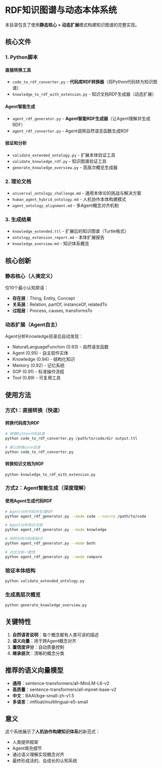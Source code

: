 # RDF知识图谱与动态本体系统

本目录包含了使用**静态核心 + 动态扩展**模式构建知识图谱的完整实现。

## 核心文件

### 1. Python脚本

#### 直接转换工具
- `code_to_rdf_converter.py` - **代码库RDF转换器**（将Python代码转为知识图谱）
- `knowledge_to_rdf_with_extension.py` - 知识文档RDF生成器（动态扩展）

#### Agent智能生成
- `agent_rdf_generator.py` - **Agent智能RDF生成器**（让Agent理解并生成RDF）
- `agent_rdf_converter.py` - Agent调用自然语言函数生成RDF

#### 验证和分析
- `validate_extended_ontology.py` - 扩展本体验证工具
- `validate_knowledge_rdf.py` - 知识图谱验证工具
- `generate_knowledge_overview.py` - 高层次概览生成器

### 2. 理论文档
- `universal_ontology_challenge.md` - 通用本体论的挑战与解决方案
- `human_agent_hybrid_ontology.md` - 人机协作本体构建模式
- `agent_ontology_alignment.md` - 多Agent概念对齐机制

### 3. 生成结果
- `knowledge_extended.ttl` - 扩展后的知识图谱（Turtle格式）
- `ontology_extension_report.md` - 本体扩展报告
- `knowledge_overview.md` - 知识体系概览

## 核心创新

### 静态核心（人类定义）
仅10个最小认知原语：
- **存在层**：Thing, Entity, Concept
- **关系层**：Relation, partOf, instanceOf, relatedTo
- **过程层**：Process, causes, transformsTo

### 动态扩展（Agent自主）
Agent分析Knowledge目录后自动发现：
- NaturalLanguageFunction (0.93) - 自然语言函数
- Agent (0.95) - 自主软件实体
- Knowledge (0.94) - 结构化知识
- Memory (0.92) - 记忆系统
- SOP (0.91) - 标准操作流程
- Tool (0.89) - 可复用工具

## 使用方法

### 方式1：直接转换（快速）

#### 转换代码库为RDF
```bash
# 转换Python代码目录
python code_to_rdf_converter.py /path/to/code/dir output.ttl

# 默认转换core目录
python code_to_rdf_converter.py
```

#### 转换知识文档为RDF
```bash
python knowledge_to_rdf_with_extension.py
```

### 方式2：Agent智能生成（深度理解）

#### 使用Agent生成代码RDF
```bash
# Agent分析代码并生成RDF
python agent_rdf_generator.py --mode code --source /path/to/code

# Agent分析知识文档
python agent_rdf_generator.py --mode knowledge

# 同时分析代码和知识
python agent_rdf_generator.py --mode both

# 对比分析一致性
python agent_rdf_generator.py --mode compare
```

### 验证本体结构
```bash
python validate_extended_ontology.py
```

### 生成高层次概览
```bash
python generate_knowledge_overview.py
```

## 关键特性

1. **自然语言说明**：每个概念都有人类可读的描述
2. **语义向量**：用于跨Agent概念对齐
3. **置信度评分**：自动质量控制
4. **继承层次**：清晰的概念分类

## 推荐的语义向量模型

- **通用**：sentence-transformers/all-MiniLM-L6-v2
- **高质量**：sentence-transformers/all-mpnet-base-v2
- **中文**：BAAI/bge-small-zh-v1.5
- **多语言**：intfloat/multilingual-e5-small

## 意义

这个系统展示了**人机协作构建知识体系**的新范式：
- 人类提供框架
- Agent填充细节
- 通过语义理解实现概念对齐
- 最终形成活的、会成长的认知系统